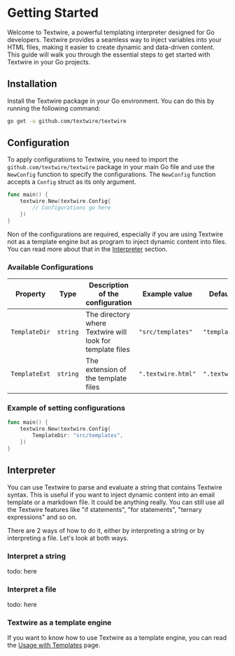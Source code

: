 # Getting Started

Welcome to Textwire, a powerful templating interpreter designed for Go developers. Textwire provides a seamless way to inject variables into your HTML files, making it easier to create dynamic and data-driven content. This guide will walk you through the essential steps to get started with Textwire in your Go projects.

## Installation

Install the Textwire package in your Go environment. You can do this by running the following command:

```bash
go get -u github.com/textwire/textwire
```

## Configuration

To apply configurations to Textwire, you need to import the `github.com/textwire/textwire` package in your main Go file and use the `NewConfig` function to specify the configurations. The `NewConfig` function accepts a `Config` struct as its only argument.

```go
func main() {
    textwire.New(textwire.Config{
        // Configurations go here
    })
}
```

Non of the configurations are required, especially if you are using Textwire not as a template engine but as program to inject dynamic content into files. You can read more about that in the [Interpreter](#interpreter) section.

### Available Configurations

| Property      | Type     | Description of the configuration                          | Example value      | Default value      |
| ------------- | -------- | --------------------------------------------------------- | ------------------ | ------------------ |
| `TemplateDir` | `string` | The directory where Textwire will look for template files | `"src/templates"`  | `"templates"`      |
| `TemplateExt` | `string` | The extension of the template files                       | `".textwire.html"` | `".textwire.html"` |

### Example of setting configurations

```go
func main() {
    textwire.New(textwire.Config{
        TemplateDir: "src/templates",
    })
}
```

## Interpreter

You can use Textwire to parse and evaluate a string that contains Textwire syntax. This is useful if you want to inject dynamic content into an email template or a markdown file. It could be anything really. You can still use all the Textwire features like "if statements", "for statements", "ternary expressions" and so on.

There are 2 ways of how to do it, either by interpreting a string or by interpreting a file. Let's look at both ways.

### Interpret a string

todo: here

### Interpret a file

todo: here

### Textwire as a template engine

If you want to know how to use Textwire as a template engine, you can read the [Usage with Templates](/1.x/usage-with-templates) page.